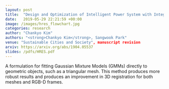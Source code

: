 ```yaml
---
layout: post
title:  "Design and Optimization of Intelligent Power System with Integrated Floating PV/Hydrogen Energy"
date:   2019-05-29 22:21:59 +00:00
image: /images/hres_flowchart.jpg
categories: research
author: "Chankyo Kim"
authors: "<strong>Chankyo Kim</strong>, Sangwook Park"
venue: "Sustainable Cities and Society", manuscript revision
arxiv: https://arxiv.org/abs/1904.05537
slides: /pdfs/HRES.pdf
---
```


A formulation for fitting Gaussian Mixture Models (GMMs) directly to geometric objects, such as a triangular mesh. This method produces more robust results and produces an improvement in 3D registration for both meshes and RGB-D frames. 
